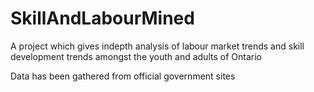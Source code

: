 # SkillAndLabourMined
A project which gives indepth analysis of labour market trends and skill development trends amongst the youth and adults of Ontario

Data has been gathered from official government sites
